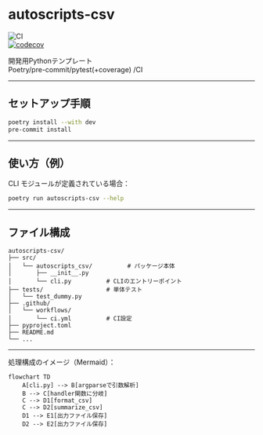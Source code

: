 # autoscripts-csv

![CI](https://github.com/yamanora/autoscripts-csv/actions/workflows/ci.yml/badge.svg)  
[![codecov](https://codecov.io/gh/yamanora/autoscripts-csv/branch/main/graph/badge.svg)](https://codecov.io/gh/yamanora/autoscripts_csv)

開発用Pythonテンプレート  
Poetry/pre-commit/pytest(+coverage) /CI

---

## セットアップ手順

```bash
poetry install --with dev
pre-commit install
```

---

## 使い方（例）

CLI モジュールが定義されている場合：

```bash
poetry run autoscripts-csv --help
```

---

## ファイル構成

```
autoscripts-csv/
├── src/
│   └── autoscripts_csv/          # パッケージ本体
│       ├── __init__.py
│       └── cli.py          # CLIのエントリーポイント
├── tests/                  # 単体テスト
│   └── test_dummy.py
├── .github/
│   └── workflows/
│       └── ci.yml          # CI設定
├── pyproject.toml
├── README.md
└── ...
```

---

処理構成のイメージ（Mermaid）：

```mermaid
flowchart TD
    A[cli.py] --> B[argparseで引数解析]
    B --> C[handler関数に分岐]
    C --> D1[format_csv]
    C --> D2[summarize_csv]
    D1 --> E1[出力ファイル保存]
    D2 --> E2[出力ファイル保存]
```
